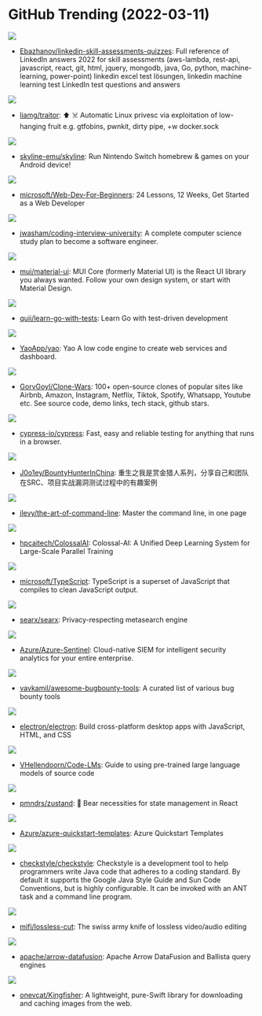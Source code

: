 # GitHub Trending (2022-03-11)

![](https://img.shields.io/badge/none-New%20163-green?style=flat-square&logo=appveyor)
- [Ebazhanov/linkedin-skill-assessments-quizzes](https://github.com/Ebazhanov/linkedin-skill-assessments-quizzes): Full reference of LinkedIn answers 2022 for skill assessments (aws-lambda, rest-api, javascript, react, git, html, jquery, mongodb, java, Go, python, machine-learning, power-point) linkedin excel test lösungen, linkedin machine learning test LinkedIn test questions and answers

![](https://img.shields.io/badge/Go-New%2094-green?style=flat-square&logo=appveyor)
- [liamg/traitor](https://github.com/liamg/traitor): ⬆️ ☠️ Automatic Linux privesc via exploitation of low-hanging fruit e.g. gtfobins, pwnkit, dirty pipe, +w docker.sock

![](https://img.shields.io/badge/C%2B%2B-New%20137-green?style=flat-square&logo=appveyor)
- [skyline-emu/skyline](https://github.com/skyline-emu/skyline): Run Nintendo Switch homebrew & games on your Android device!

![](https://img.shields.io/badge/JavaScript-New%20222-green?style=flat-square&logo=appveyor)
- [microsoft/Web-Dev-For-Beginners](https://github.com/microsoft/Web-Dev-For-Beginners): 24 Lessons, 12 Weeks, Get Started as a Web Developer

![](https://img.shields.io/badge/none-New%20378-green?style=flat-square&logo=appveyor)
- [jwasham/coding-interview-university](https://github.com/jwasham/coding-interview-university): A complete computer science study plan to become a software engineer.

![](https://img.shields.io/badge/JavaScript-New%20159-green?style=flat-square&logo=appveyor)
- [mui/material-ui](https://github.com/mui/material-ui): MUI Core (formerly Material UI) is the React UI library you always wanted. Follow your own design system, or start with Material Design.

![](https://img.shields.io/badge/Go-New%2020-green?style=flat-square&logo=appveyor)
- [quii/learn-go-with-tests](https://github.com/quii/learn-go-with-tests): Learn Go with test-driven development

![](https://img.shields.io/badge/Go-New%20421-green?style=flat-square&logo=appveyor)
- [YaoApp/yao](https://github.com/YaoApp/yao): Yao A low code engine to create web services and dashboard.

![](https://img.shields.io/badge/none-New%2054-green?style=flat-square&logo=appveyor)
- [GorvGoyl/Clone-Wars](https://github.com/GorvGoyl/Clone-Wars): 100+ open-source clones of popular sites like Airbnb, Amazon, Instagram, Netflix, Tiktok, Spotify, Whatsapp, Youtube etc. See source code, demo links, tech stack, github stars.

![](https://img.shields.io/badge/JavaScript-New%20130-green?style=flat-square&logo=appveyor)
- [cypress-io/cypress](https://github.com/cypress-io/cypress): Fast, easy and reliable testing for anything that runs in a browser.

![](https://img.shields.io/badge/none-New%20132-green?style=flat-square&logo=appveyor)
- [J0o1ey/BountyHunterInChina](https://github.com/J0o1ey/BountyHunterInChina): 重生之我是赏金猎人系列，分享自己和团队在SRC、项目实战漏洞测试过程中的有趣案例

![](https://img.shields.io/badge/none-New%20222-green?style=flat-square&logo=appveyor)
- [jlevy/the-art-of-command-line](https://github.com/jlevy/the-art-of-command-line): Master the command line, in one page

![](https://img.shields.io/badge/Python-New%2028-green?style=flat-square&logo=appveyor)
- [hpcaitech/ColossalAI](https://github.com/hpcaitech/ColossalAI): Colossal-AI: A Unified Deep Learning System for Large-Scale Parallel Training

![](https://img.shields.io/badge/TypeScript-New%2033-green?style=flat-square&logo=appveyor)
- [microsoft/TypeScript](https://github.com/microsoft/TypeScript): TypeScript is a superset of JavaScript that compiles to clean JavaScript output.

![](https://img.shields.io/badge/Python-New%2036-green?style=flat-square&logo=appveyor)
- [searx/searx](https://github.com/searx/searx): Privacy-respecting metasearch engine

![](https://img.shields.io/badge/Jupyter%20Notebook-New%2012-green?style=flat-square&logo=appveyor)
- [Azure/Azure-Sentinel](https://github.com/Azure/Azure-Sentinel): Cloud-native SIEM for intelligent security analytics for your entire enterprise.

![](https://img.shields.io/badge/none-New%2016-green?style=flat-square&logo=appveyor)
- [vavkamil/awesome-bugbounty-tools](https://github.com/vavkamil/awesome-bugbounty-tools): A curated list of various bug bounty tools

![](https://img.shields.io/badge/C%2B%2B-New%2031-green?style=flat-square&logo=appveyor)
- [electron/electron](https://github.com/electron/electron): Build cross-platform desktop apps with JavaScript, HTML, and CSS

![](https://img.shields.io/badge/Python-New%20106-green?style=flat-square&logo=appveyor)
- [VHellendoorn/Code-LMs](https://github.com/VHellendoorn/Code-LMs): Guide to using pre-trained large language models of source code

![](https://img.shields.io/badge/TypeScript-New%2036-green?style=flat-square&logo=appveyor)
- [pmndrs/zustand](https://github.com/pmndrs/zustand): 🐻 Bear necessities for state management in React

![](https://img.shields.io/badge/Shell-New%2011-green?style=flat-square&logo=appveyor)
- [Azure/azure-quickstart-templates](https://github.com/Azure/azure-quickstart-templates): Azure Quickstart Templates

![](https://img.shields.io/badge/Java-New%2060-green?style=flat-square&logo=appveyor)
- [checkstyle/checkstyle](https://github.com/checkstyle/checkstyle): Checkstyle is a development tool to help programmers write Java code that adheres to a coding standard. By default it supports the Google Java Style Guide and Sun Code Conventions, but is highly configurable. It can be invoked with an ANT task and a command line program.

![](https://img.shields.io/badge/JavaScript-New%2010-green?style=flat-square&logo=appveyor)
- [mifi/lossless-cut](https://github.com/mifi/lossless-cut): The swiss army knife of lossless video/audio editing

![](https://img.shields.io/badge/Rust-New%202-green?style=flat-square&logo=appveyor)
- [apache/arrow-datafusion](https://github.com/apache/arrow-datafusion): Apache Arrow DataFusion and Ballista query engines

![](https://img.shields.io/badge/Swift-New%205-green?style=flat-square&logo=appveyor)
- [onevcat/Kingfisher](https://github.com/onevcat/Kingfisher): A lightweight, pure-Swift library for downloading and caching images from the web.

